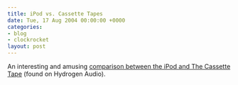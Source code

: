 ```yaml
---
title: iPod vs. Cassette Tapes
date: Tue, 17 Aug 2004 00:00:00 +0000
categories:
- blog
- clockrocket
layout: post
---
```


An interesting and amusing <a href="http://homepage.mac.com/danielturek/PhotoAlbum50.html">comparison between the iPod and The Cassette Tape</a> (found on Hydrogen Audio).




